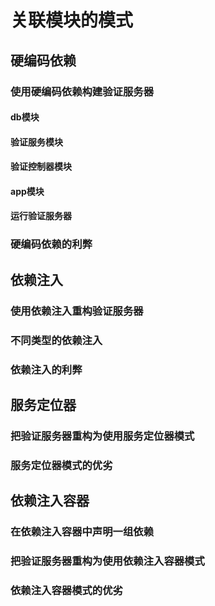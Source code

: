 # 关联模块的模式
## 硬编码依赖
### 使用硬编码依赖构建验证服务器
#### db模块
#### 验证服务模块
#### 验证控制器模块
#### app模块
#### 运行验证服务器
### 硬编码依赖的利弊
## 依赖注入
### 使用依赖注入重构验证服务器
### 不同类型的依赖注入
### 依赖注入的利弊
## 服务定位器
### 把验证服务器重构为使用服务定位器模式
### 服务定位器模式的优劣
## 依赖注入容器
### 在依赖注入容器中声明一组依赖
### 把验证服务器重构为使用依赖注入容器模式
### 依赖注入容器模式的优劣


